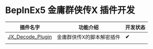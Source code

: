 # BepInEx5 金庸群侠传X 插件开发

| 插件名字                                                                                                      | 功能介绍                  | 开发状态 |
| ------------------------------------------------------------------------------------------------------------- | ------------------------- | -------- |
| [JX_Decode_Plugin](https://github.com/easternDay/JX_BepInEx5_Plugins/tree/main/JX_Decode_Plugin "JX_Decode_Plugin") | 金庸群侠传X的脚本解密插件 | **✔**  |
|                                                                                                               |                           |          |
